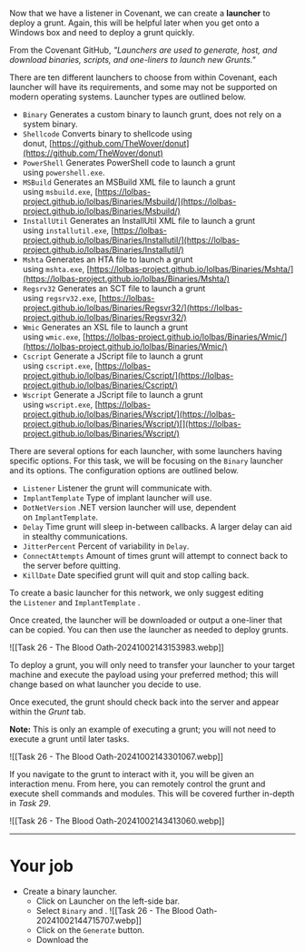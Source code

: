Now that we have a listener in Covenant, we can create a **launcher** to deploy a grunt. Again, this will be helpful later when you get onto a Windows box and need to deploy a grunt quickly.  

From the Covenant GitHub, *"Launchers are used to generate, host, and download binaries, scripts, and one-liners to launch new Grunts."*  

There are ten different launchers to choose from within Covenant, each launcher will have its requirements, and some may not be supported on modern operating systems. Launcher types are outlined below.  

- `Binary` Generates a custom binary to launch grunt, does not rely on a system binary.
- `Shellcode` Converts binary to shellcode using donut, [](https://github.com/TheWover/donut)[https://github.com/TheWover/donut](https://github.com/TheWover/donut)
- `PowerShell` Generates PowerShell code to launch a grunt using `powershell.exe`.
- `MSBuild` Generates an MSBuild XML file to launch a grunt using `msbuild.exe`, [](https://lolbas-project.github.io/lolbas/Binaries/Msbuild/)[https://lolbas-project.github.io/lolbas/Binaries/Msbuild/](https://lolbas-project.github.io/lolbas/Binaries/Msbuild/)
- `InstallUtil` Generates an InstallUtil XML file to launch a grunt using `installutil.exe`, [](https://lolbas-project.github.io/lolbas/Binaries/Installutil/)[https://lolbas-project.github.io/lolbas/Binaries/Installutil/](https://lolbas-project.github.io/lolbas/Binaries/Installutil/)
- `Mshta` Generates an HTA file to launch a grunt using `mshta.exe`, [](https://lolbas-project.github.io/lolbas/Binaries/Mshta/)[https://lolbas-project.github.io/lolbas/Binaries/Mshta/](https://lolbas-project.github.io/lolbas/Binaries/Mshta/)
- `Regsrv32` Generates an SCT file to launch a grunt using `regsrv32.exe`, [](https://lolbas-project.github.io/lolbas/Binaries/Regsvr32/)[https://lolbas-project.github.io/lolbas/Binaries/Regsvr32/](https://lolbas-project.github.io/lolbas/Binaries/Regsvr32/)
- `Wmic` Generates an XSL file to launch a grunt using `wmic.exe`, [](https://lolbas-project.github.io/lolbas/Binaries/Wmic/)[https://lolbas-project.github.io/lolbas/Binaries/Wmic/](https://lolbas-project.github.io/lolbas/Binaries/Wmic/)
- `Cscript` Generate a JScript file to launch a grunt using `cscript.exe`, [](https://lolbas-project.github.io/lolbas/Binaries/Cscript/)[https://lolbas-project.github.io/lolbas/Binaries/Cscript/](https://lolbas-project.github.io/lolbas/Binaries/Cscript/)
- `Wscript` Generate a JScript file to launch a grunt using `wscript.exe`, [https://lolbas-project.github.io/lolbas/Binaries/Wscript/](https://lolbas-project.github.io/lolbas/Binaries/Wscript/)[](https://lolbas-project.github.io/lolbas/Binaries/Wscript/)

There are several options for each launcher, with some launchers having specific options. For this task, we will be focusing on the `Binary` launcher and its options. The configuration options are outlined below.  

- `Listener` Listener the grunt will communicate with.
- `ImplantTemplate` Type of implant launcher will use.
- `DotNetVersion` .NET version launcher will use, dependent on `ImplantTemplate`.
- `Delay` Time grunt will sleep in-between callbacks. A larger delay can aid in stealthy communications.
- `JitterPercent` Percent of variability in `Delay`.
- `ConnectAttempts` Amount of times grunt will attempt to connect back to the server before quitting.
- `KillDate` Date specified grunt will quit and stop calling back.

To create a basic launcher for this network, we only suggest editing the `Listener` and `ImplantTemplate`  .

Once created, the launcher will be downloaded or output a one-liner that can be copied. You can then use the launcher as needed to deploy grunts.

![[Task 26 - The Blood Oath-20241002143153983.webp]]

To deploy a grunt, you will only need to transfer your launcher to your target machine and execute the payload using your preferred method; this will change based on what launcher you decide to use.  

Once executed, the grunt should check back into the server and appear within the _Grunt_ tab.  

**Note:** This is only an example of executing a grunt; you will not need to execute a grunt until later tasks.

![[Task 26 - The Blood Oath-20241002143301067.webp]]

If you navigate to the grunt to interact with it, you will be given an interaction menu. From here, you can remotely control the grunt and execute shell commands and modules. This will be covered further in-depth in *Task 29*.

![[Task 26 - The Blood Oath-20241002143413060.webp]]



---

# Your job

- Create a binary launcher.
	- Click on Launcher on the left-side bar.
	- Select `Binary` and .
		![[Task 26 - The Blood Oath-20241002144715707.webp]]
	- Click on the `Generate` button.
	- Download the 
